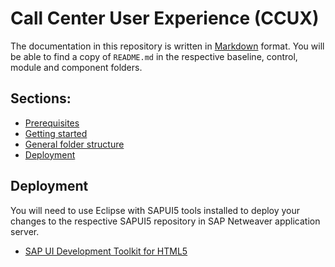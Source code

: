 # Call Center User Experience (CCUX)
The documentation in this repository is written in [Markdown](https://bitbucket.org/tutorials/markdowndemo/src) format. You will be able to find a copy of `README.md` in the respective baseline, control, module and component folders.

## Sections:
* [Prerequisites](docs/prerequisites.md)
* [Getting started](#markdown-header-getting-started)
* [General folder structure](#markdown-header-general-folder-structure)
* [Deployment](#markdown-header-general)



## Deployment

You will need to use Eclipse with SAPUI5 tools installed to deploy your changes to the respective SAPUI5 repository in SAP Netweaver application server.

* [SAP UI Development Toolkit for HTML5](https://tools.hana.ondemand.com/#sapui5)
